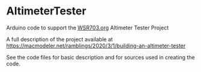 # AltimeterTester
Arduino code to support the [WSR703.org](https://www.WSR703.org) Altimeter Tester Project

A full description of the project available at https://macmodeler.net/ramblings/2020/3/1/building-an-altimeter-tester

See the code files for basic description and for sources used in creating the code.
